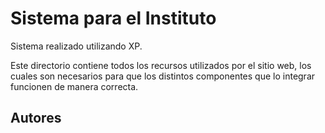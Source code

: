 # Sistema para el Instituto
Sistema realizado utilizando XP.

Este directorio contiene todos los recursos utilizados por el sitio web, los cuales son necesarios para que los distintos componentes que lo integrar funcionen de manera correcta.

## Autores
